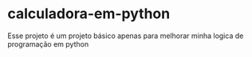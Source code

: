 # calculadora-em-python
Esse projeto é um projeto básico apenas para melhorar minha logica de programação em python
